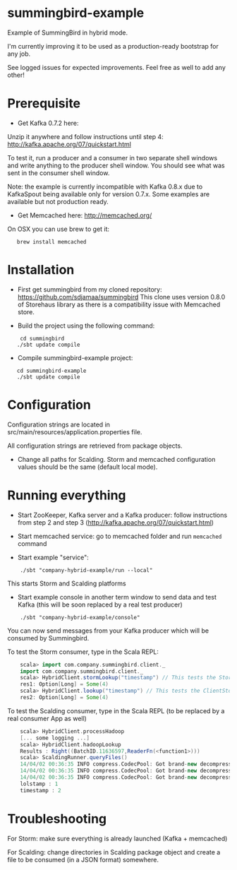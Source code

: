 summingbird-example
===================

Example of SummingBird in hybrid mode.

I'm currently improving it to be used as a production-ready bootstrap for any job.

See logged issues for expected improvements. Feel free as well to add any other!

Prerequisite
============

 - Get Kafka 0.7.2 here: 

Unzip it anywhere and follow instructions until step 4: http://kafka.apache.org/07/quickstart.html

To test it, run a producer and a consumer in two separate shell windows and write anything to the producer shell window. You should see what was sent in the consumer shell window.

Note: the example is currently incompatible with Kafka 0.8.x due to KafkaSpout being available only for version 0.7.x. Some examples are available but not production ready.

 - Get Memcached here: http://memcached.org/

On OSX you can use brew to get it:

```
   brew install memcached
```

Installation
============

 - First get summingbird from my cloned repository: https://github.com/sdjamaa/summingbird
This clone uses version 0.8.0 of Storehaus library as there is a compatibility issue with Memcached store.

 - Build the project using the following command:
```
    cd summingbird
   ./sbt update compile
```

 - Compile summingbird-example project:
```
   cd summingbird-example
   ./sbt update compile
```

Configuration
=============

Configuration strings are located in src/main/resources/application.properties file.

All configuration strings are retrieved from package objects.

 - Change all paths for Scalding. Storm and memcached configuration values should be the same (default local mode).


Running everything
==================

 - Start ZooKeeper, Kafka server and a Kafka producer: follow instructions from step 2 and step 3 (http://kafka.apache.org/07/quickstart.html)

 - Start memcached service: go to memcached folder and run ```memcached``` command

 - Start example "service":
```
    ./sbt "company-hybrid-example/run --local"
```

This starts Storm and Scalding platforms

 - Start example console in another term window to send data and test Kafka (this will be soon replaced by a real test producer)
```
    ./sbt "company-hybrid-example/console"
```

You can now send messages from your Kafka producer which will be consumed by Summingbird.

To test the Storm consumer, type in the Scala REPL:
```scala
    scala> import com.company.summingbird.client._
    import com.company.summingbird.client._
    scala> HybridClient.stormLookup("timestamp") // This tests the Storm store linked to the ClientStore
    res1: Option[Long] = Some(4)
    scala> HybridClient.lookup("timestamp") // This tests the ClientStore (merge between Storm and Scalding stores for an implicit BatchID)
    res2: Option[Long] = Some(4)
```

To test the Scalding consumer, type in the Scala REPL (to be replaced by a real consumer App as well)
```scala
    scala> HybridClient.processHadoop
    [... some logging ...]
    scala> HybridClient.hadoopLookup
    Results : Right((BatchID.11636597,ReaderFn(<function1>)))
    scala> ScaldingRunner.queryFiles()
    14/04/02 00:36:35 INFO compress.CodecPool: Got brand-new decompressor
    14/04/02 00:36:35 INFO compress.CodecPool: Got brand-new decompressor
    14/04/02 00:36:35 INFO compress.CodecPool: Got brand-new decompressor
    lolstamp : 1
    timestamp : 2
```


Troubleshooting
===============

For Storm: make sure everything is already launched (Kafka + memcached)

For Scalding: change directories in Scalding package object and create a file to be consumed (in a JSON format) somewhere.
